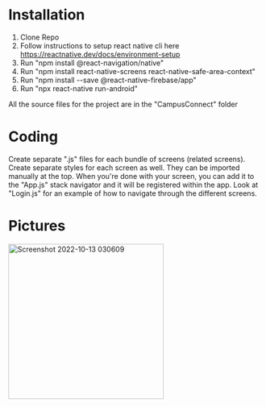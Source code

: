 # Installation
1. Clone Repo
2. Follow instructions to setup react native cli here https://reactnative.dev/docs/environment-setup
3. Run "npm install @react-navigation/native"
4. Run "npm install react-native-screens react-native-safe-area-context"
5. Run  "npm install --save @react-native-firebase/app"
6. Run "npx react-native run-android"

All the source files for the project are in the "CampusConnect" folder

# Coding
Create separate ".js" files for each bundle of screens (related screens). Create separate styles for each screen as well. They can be imported manually at the top. When you're done with your screen, you can add it to the "App.js" stack navigator and it will be registered within the app. Look at "Login.js" for an example of how to navigate through the different screens.

# Pictures
<img width="308" alt="Screenshot 2022-10-13 030609" src="https://user-images.githubusercontent.com/13265359/195525883-f8516174-19ba-4d06-b23e-0d691c276bfb.png">
